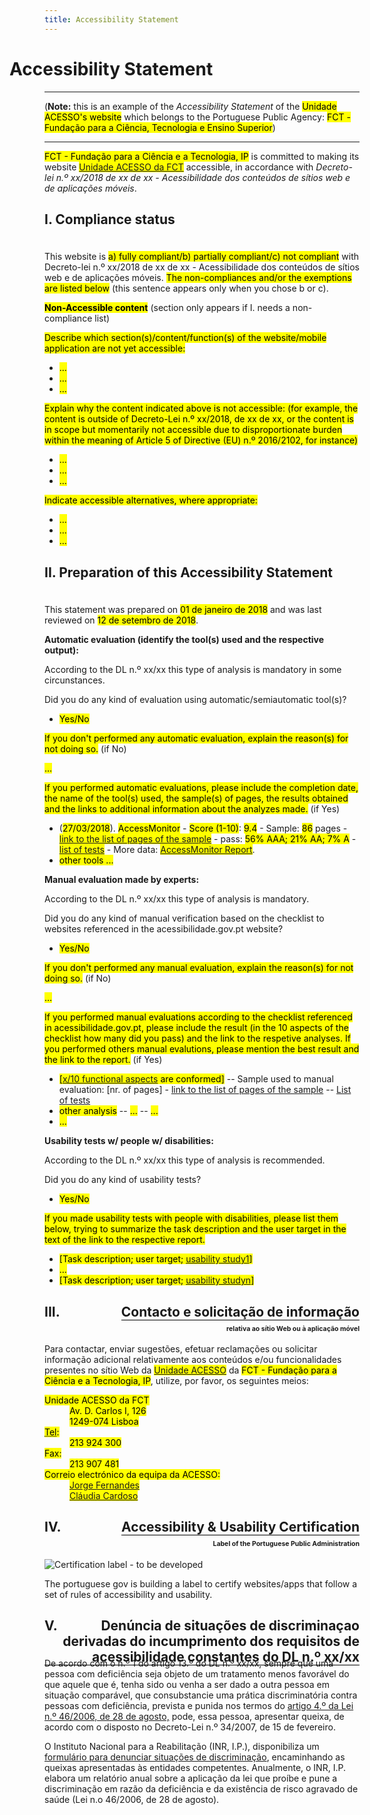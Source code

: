 ```yaml
---
title: Accessibility Statement
---
```


<style type="text/css">
 h1 {text-indent:-2em;}
 h2 {position:relative; padding-bottom:1em;}
 span.number {position:absolute: left:0;}
 span.firstline {border-bottom:1px solid #000; position:absolute; text-align: right; right:0;}
 span.secondline {font-size:50%; position:absolute; text-align:right; right:0; bottom:0;}
</style>
# Accessibility Statement 

***

(<strong>Note:</strong> this is an example of the <em>Accessibility Statement</em> of the <mark>Unidade ACESSO's website</mark> which belongs to the Portuguese Public Agency: <mark>FCT - Fundação para a Ciência, Tecnologia e Ensino Superior</mark>)

***

<mark><span id="site-owner">FCT - Fundação para a Ciência e a Tecnologia, IP</span></mark> is committed to making its website <mark><a href="http://www.acessibilidade.gov.pt" id="site-url"><span id="site-name">Unidade ACESSO da FCT</span></a></mark> accessible, in accordance with <em lang="pt-PT">Decreto-lei n.º xx/2018 de xx de xx - Acessibilidade dos conteúdos de sítios web e de aplicações móveis</em>.

## <span class="number">I.</span> Compliance status

This website is <mark><span id="status-compliance">a) fully compliant/b) partially compliant/c) not compliant</span></mark> with Decreto-lei n.º xx/2018 de xx de xx - Acessibilidade dos conteúdos de sítios web e de aplicações móveis. <mark>The non-compliances and/or the exemptions are listed below</mark> (this sentence appears only when you chose b or c).

<mark>**Non-Accessible content**</mark> (section only appears if I. needs a non-compliance list)

<mark>Describe which section(s)/content/function(s) of the website/mobile application are not yet accessible:</mark>

<ul>
 <li id="status-no-compliant-which-1"><mark>...</mark></li>
 <li id="status-no-compliant-which-2"><mark>...</mark></li>
 <li id="status-no-compliant-which-n"><mark>...</mark></li>
</ul>

<mark>Explain why the content indicated above is not accessible: (for example, the content is outside of Decreto-Lei n.º xx/2018, de xx de xx,  or the content is in scope but momentarily not accessible due to disproportionate burden within the meaning of Article 5 of Directive (EU) n.º 2016/2102, for instance)</mark>

<ul>
 <li id="status-no-compliant-why-1"><mark>...</mark></li>
 <li id="status-no-compliant-why-2"><mark>...</mark></li>
 <li id="status-no-compliant-why-n"><mark>...</mark></li>
</ul>

<mark>Indicate accessible alternatives, where appropriate:</mark>

<ul>
 <li id="status-no-compliant-alt-1"><mark>...</mark></li>
 <li id="status-no-compliant-alt-2"><mark>...</mark></li>
 <li id="status-no-compliant-alt-n"><mark>...</mark></li>
</ul>

## <span class="number">II.</span> Preparation of this Accessibility Statement

This statement was prepared on <mark><span id="statement-prepared">01 de janeiro de 2018</span></mark> and was last reviewed on <mark><span id="statement-lastreview">12 de setembro de 2018</span></mark>.

**Automatic evaluation (identify the tool(s) used and the respective output):** 

According to the DL n.º xx/xx this type of analysis is mandatory in some circunstances. 

Did you do any kind of evaluation using automatic/semiautomatic tool(s)?
- <mark>Yes/No</mark>

<mark>If you don't performed any automatic evaluation, explain the reason(s) for not doing so.</mark> (if No)

<mark>...</mark>

<mark>If you performed automatic evaluations, please include the completion date, the name of the tool(s) used, the sample(s) of pages, the results obtained and the links to additional information about the analyzes made.</mark> (if Yes)

- <span title="Last update" id="aen1_update">(<mark>27/03/2018</mark></span>). <span title="Tool" id="aen1_tool"><mark>AccessMonitor</mark></span> - <span title="Scale" id="aen1_scale"><mark>Score (1-10)</mark></span>: <span title="Score" id="aen1_score"><mark>9.4</mark></span> - Sample: <span title="sample" id="aen1_sample"><mark>86</mark></span> pages - <mark>[link to the list of pages of the sample](http://www.acessibilidade.gov.pt/accessmonitor/wcag20/?sid=3962)</mark> - pass: <span title="pass" id="aen1_pass"><mark>56% AAA; 21% AA; 7% A</mark></span> - <mark>[list of tests](https://docs.google.com/spreadsheets/d/1iTht_2_fznEpa-sc5VPKTLtY5MGMYzq-Ad__YWPXOlA/edit#gid=0)</mark> - More data: <span title="More data" id="aen1_more"><mark>[AccessMonitor Report](http://www.acessibilidade.gov.pt/accessmonitor/wcag20/?sid=3962)</mark></span>.
- <mark>other tools ...</mark>

**Manual evaluation made by experts:**

According to the DL n.º xx/xx this type of analysis is mandatory.

Did you do any kind of manual verification based on the checklist to websites referenced in the acessibilidade.gov.pt website?
- <mark>Yes/No</mark>

<mark>If you don't performed any manual evaluation, explain the reason(s) for not doing so.</mark> (if No)

<mark>...</mark>

<mark>If you performed manual evaluations according to the checklist referenced in acessibilidade.gov.pt, please include the result (in the 10 aspects of the checklist how many did you pass) and the link to the respetive analyses. If you performed others manual evalutions, please mention the best result and the link to the report.</mark> (if Yes)

- <mark>[[x/10 functional aspects](https://jorgeponto.github.io/a11y/lista-verificacao.html) are conformed]</mark>
 -- Sample used to manual evaluation: [nr. of pages] - [link to the list of pages of the sample](#)
 -- [List of tests](https://jorgeponto.github.io/a11y/lista-verificacao.html)
- <mark>other analysis</mark>
 -- <mark>...</mark>
 -- <mark>...</mark>
- <mark>...</mark>

**Usability tests w/ people w/ disabilities:**

According to the DL n.º xx/xx this type of analysis is recommended. 

Did you do any kind of usability tests?
- <mark>Yes/No</mark>

<mark>If you made usability tests with people with disabilities, please list them below, trying to summarize the task description and the user target in the text of the link to the respective report.</mark>

- <mark>[Task description; user target; [usability study1](#)]</mark>
 - <mark>...</mark>
 - <mark>[Task description; user target; [usability studyn](#)]</mark>

## <span class="number">III.</span>	<span class="firstline">Contacto e solicitação de informação</span><br><span class="secondline">relativa ao sítio Web ou à aplicação móvel</span>

Para contactar, enviar sugestões, efetuar reclamações ou solicitar informação adicional relativamente aos conteúdos e/ou funcionalidades presentes no sítio Web da <mark>[Unidade ACESSO](http://www.acessibilidade.gov.pt)</mark> da <mark>FCT - Fundação para a Ciência e a Tecnologia, IP</mark>, utilize, por favor, os seguintes meios:

<dl id="contact-info">
 <dt><mark>Unidade ACESSO da FCT</mark></dt>
 <dd><mark>Av. D. Carlos I, 126<br>1249-074 Lisboa</mark></dd>
 <dt><mark><abbr title="telefone">Tel</abbr>:</mark></dt>
 <dd><mark>213 924 300</mark></dd>
 <dt><mark>Fax:</mark></dt>
 <dd><mark>213 907 481</mark></dd>
 <dt><mark>Correio electrónico da equipa da ACESSO:</mark></dt>
 <dd><mark><a href="mailto:jorge.fernandes@fct.pt" title="jorge.fernandes@fct.pt">Jorge Fernandes</a></mark></dd>
 <dd><mark><a href="mailto:claudia.cardoso@fct.pt" title="claudia.cardoso@fct.pt">Cláudia Cardoso</a></mark></dd>
</dl>

## <span class="number">IV.</span> <span class="firstline">Accessibility & Usability Certification</span><br><span class="secondline">Label of the Portuguese Public Administration</span>

![Certification label - to be developed](http://www.acessibilidade.gov.pt/image/acess.gif)

The portuguese gov is building a label to certify websites/apps that follow a set of rules of accessibility and usability.

## <span class="number">V.</span> <span class="firstline">Denúncia de situações de discriminaçao derivadas do incumprimento dos requisitos de acessibilidade constantes do DL n.º xx/xx</span>

De acordo com o n.º 1 do artigo 13.º do DL n.º xx/xx, sempre que uma pessoa com deficiência seja objeto de um tratamento menos favorável do que aquele que é, tenha sido ou venha a ser dado a outra pessoa em situação comparável, que consubstancie uma prática discriminatória contra pessoas com deficiência, prevista e punida nos termos do [artigo 4.º da Lei n.º 46/2006, de 28 de agosto,](http://data.dre.pt/eli/lei/46/2006/08/28/p/dre/pt/html) pode, essa pessoa, apresentar queixa, de acordo com o disposto no Decreto-Lei n.º 34/2007, de 15 de fevereiro.

O Instituto Nacional para a Reabilitação (INR, I.P.), disponibiliza um [formulário para denunciar situações de discriminação](http://www.inr.pt/uploads/Formulario_queixa.rtf.rtf), encaminhando as queixas apresentadas às entidades competentes. Anualmente, o INR, I.P. elabora um relatório anual sobre a aplicação da lei que proíbe e pune a discriminação em razão da deficiência e da existência de risco agravado de saúde (Lei n.o 46/2006, de 28 de agosto). 
